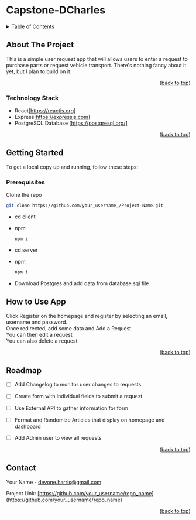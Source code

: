 # Capstone-DCharles


<!-- TABLE OF CONTENTS -->
<details>
  <summary>Table of Contents</summary>
  <ol>
    <li>
      <a href="#about-the-project">About The Project</a>
      <ul>
        <li><a href="#built-with">Built With</a></li>
      </ul>
    </li>
    <li>
      <a href="#getting-started">Getting Started</a>
      <ul>
        <li><a href="#prerequisites">Prerequisites</a></li>
        <li><a href="#installation">Installation</a></li>
      </ul>
    </li>
    <li><a href="#usage">Usage</a></li>
    <li><a href="#roadmap">Roadmap</a></li>
    <li><a href="#contributing">Contributing</a></li>
    <li><a href="#contact">Contact</a></li>
  </ol>
</details>



<!-- ABOUT THE PROJECT -->
## About The Project

This is a simple user request app that will allows users to enter a request to purchase parts or request vehicle transport. There's nothing fancy about it yet, but I plan to build on it.


<p align="right">(<a href="#readme-top">back to top</a>)</p>


### Technology Stack


* React[https://reactjs.org]
* Express[https://expressjs.com]
* PostgreSQL Database [https://postgresql.org/]


<p align="right">(<a href="#readme-top">back to top</a>)</p>


<!-- GETTING STARTED -->
## Getting Started

To get a local copy up and running, follow these steps:

### Prerequisites
 Clone the repo
   ```sh
   git clone https://github.com/your_username_/Project-Name.git
   ```

* cd client
* npm
  ```sh
  npm i
  ```
  
* cd server
* npm
  ```sh
  npm i
  ```
  
 * Download Postgres and add data from database.sql file



<!-- USAGE EXAMPLES -->
## How to Use App

Click Register on the homepage and register by selecting an email, username and password.<br/>
Once redirected, add some data and Add a Request<br/>
You can then edit a request<br/>
You can also delete a request<br/>

<p align="right">(<a href="#readme-top">back to top</a>)</p>



<!-- ROADMAP -->
## Roadmap

- [ ] Add Changelog to monitor user changes to requests
- [ ] Create form with individual fields to submit a request
- [ ] Use External API to gather information for form
- [ ] Format and Randomize Articles that display on homepage and dashboard
- [ ] Add Admin user to view all requests



<p align="right">(<a href="#readme-top">back to top</a>)</p>






<!-- CONTACT -->
## Contact

Your Name - devone.harris@gmail.com

Project Link: [https://github.com/your_username/repo_name](https://github.com/your_username/repo_name)

<p align="right">(<a href="#readme-top">back to top</a>)</p>








